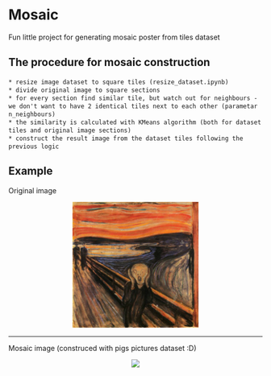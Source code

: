 # Mosaic

Fun little project for generating mosaic poster from tiles dataset

## The procedure for mosaic construction
	* resize image dataset to square tiles (resize_dataset.ipynb)
	* divide original image to square sections
	* for every section find similar tile, but watch out for neighbours - we don't want to have 2 identical tiles next to each other (parametar n_neighbours)
	* the similarity is calculated with KMeans algorithm (both for dataset tiles and original image sections)
	* construct the result image from the dataset tiles following the previous logic

## Example

Original image
<p align="center">
<img width="250" src="/pictures/input.jpg">
</p> 

---

Mosaic image (construced with pigs pictures dataset :D)
<p align="center">
<img width="250" src="/pictures/output.jpg">
</p>